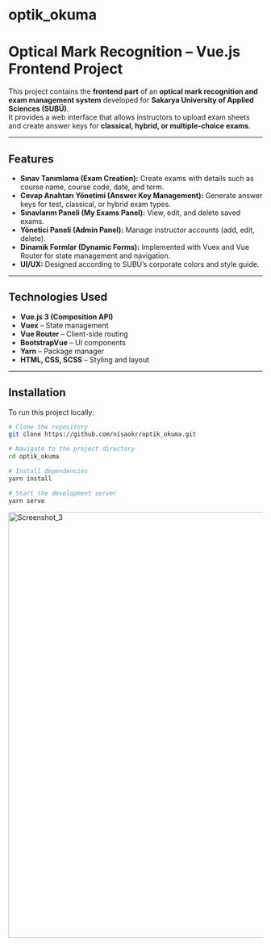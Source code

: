 # optik_okuma
# Optical Mark Recognition – Vue.js Frontend Project

This project contains the **frontend part** of an **optical mark recognition and exam management system** developed for **Sakarya University of Applied Sciences (SUBÜ)**.  
It provides a web interface that allows instructors to upload exam sheets and create answer keys for **classical, hybrid, or multiple-choice exams**.

---

## Features
- **Sınav Tanımlama (Exam Creation):** Create exams with details such as course name, course code, date, and term.
- **Cevap Anahtarı Yönetimi (Answer Key Management):** Generate answer keys for test, classical, or hybrid exam types.
- **Sınavlarım Paneli (My Exams Panel):** View, edit, and delete saved exams.
- **Yönetici Paneli (Admin Panel):** Manage instructor accounts (add, edit, delete).
- **Dinamik Formlar (Dynamic Forms):** Implemented with Vuex and Vue Router for state management and navigation.
- **UI/UX:** Designed according to SUBÜ’s corporate colors and style guide.

---

## Technologies Used
- **Vue.js 3 (Composition API)**
- **Vuex** – State management
- **Vue Router** – Client-side routing
- **BootstrapVue** – UI components
- **Yarn** – Package manager
- **HTML, CSS, SCSS** – Styling and layout

---

## Installation

To run this project locally:

```bash
# Clone the repository
git clone https://github.com/nisaokr/optik_okuma.git

# Navigate to the project directory
cd optik_okuma

# Install dependencies
yarn install

# Start the development server
yarn serve
```
<img width="1882" height="843" alt="Screenshot_3" src="https://github.com/user-attachments/assets/a4be2f71-91f5-45f7-b546-f435f878d81c" />

